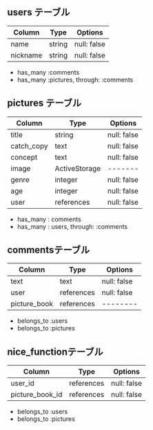 ## users テーブル

| Column | Type | Options |
| ---------- | -------- | -------- |
| name | string | null: false |
| nickname | string | null: false|

- has_many :comments
- has_many :pictures, through: :comments

## pictures テーブル

| Column | Type | Options |
| ---------- | -------- | -------- |
| title      | string | null: false |
| catch_copy | text | null: false |
| concept      | text | null: false |
| image    | ActiveStorage | ------- |
| genre    |  integer |  null: false |
| age   |  integer |  null: false |
| user | references | null: false  |

- has_many : comments
- has_many : users, through: :comments


## commentsテーブル

|  Column | Type | Options |
| ------------ | ------- | ---------- |
| text      | text | null: false |
| user | references | null: false |
| picture_book |  references  | -------- | 

- belongs_to :users
- belongs_to :pictures

## nice_functionテーブル

|  Column | Type | Options |
| ------------ | ------- | ---------- |
| user_id | references | null: false |
| picture_book_id |  references  | null: false | 

- belongs_to :users
- belongs_to :pictures
